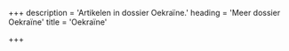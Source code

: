 +++
description = 'Artikelen in dossier Oekraïne.'
heading = 'Meer dossier Oekraïne'
title = 'Oekraïne'

+++
